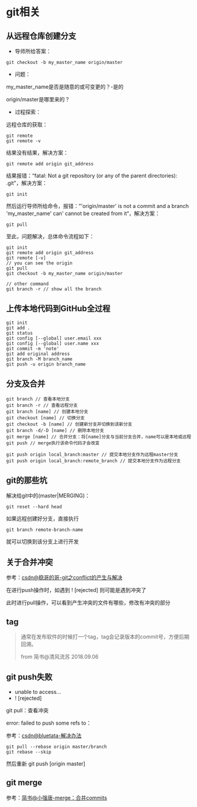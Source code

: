 # git相关

## 从远程仓库创建分支

* 导师所给答案：

```shell
git checkout -b my_master_name origin/master
```

* 问题：

my_master_name是否是随意的或可变更的？-是的

origin/master是哪里来的？

* 过程探索：

远程仓库的获取：

```shell
git remote
git remote -v
```

结果没有结果，解决方案：

```shell
git remote add origin git_address
```

结果报错：“fatal: Not a git repository (or any of the parent directories): .git"，解决方案：

```shell
git init
```

然后运行导师所给命令，报错：”'origin/master' is not a commit and a branch 'my_master_name' can' cannot be created from it“，解决方案：

```shell
git pull
```

至此，问题解决，总体命令流程如下：

```shell
git init
git remote add origin git_address
git remote [-v]
// you can see the origin
git pull
git checkout -b my_master_name origin/master

// other command
git branch -r // show all the branch
```



## 上传本地代码到GitHub全过程

```shell
git init
git add .
git status
git config [--global] user.email xxx
git config [--global] user.name xxx
git commit -m 'note'
git add original address
git branch -M branch_name
git push -u origin branch_name
```

## 分支及合并

```shell
git branch // 查看本地分支
git branch -r // 查看远程分支
git branch [name] // 创建本地分支
git checkout [name] // 切换分支
git checkout -b [name] // 创建新分支并切换到该新分支
git branch -d/-D [name] // 删除本地分支
git merge [name] // 合并分支：将[name]分支与当前分支合并，name可以是本地或远程
git push // merge执行该命令代码才会改变

git push origin local_branch:master // 提交本地分支作为远程master分支
git push origin local_branch:remote_branch // 提交本地分支作为远程分支
```

## git的那些坑

解决给git中的(master|MERGING)：

```shell
git reset --hard head
```

如果远程创建好分支，直接执行

```shell
git branch remote-branch-name
```

就可以切换到该分支上进行开发

## 关于合并冲突

参考：[csdn@稳哥的哥-git之conflict的产生与解决](https://blog.csdn.net/shufangreal/article/details/108034820)

在进行push操作时，如遇到 ! [rejected] 则可能是遇到冲突了

此时进行pull操作，可以看到产生冲突的文件有哪些，修改有冲突的部分

## tag

> 通常在发布软件的时候打一个tag，tag会记录版本的commit号，方便后期回溯。
>
> from 简书@清风流苏 2018.09.06

## git push失败

* unable to access...
* ! [rejected]

git pull：查看冲突

error: failed to push some refs to：

参考：[csdn@bluetata-解决办法](https://blog.csdn.net/dietime1943/article/details/85682688)

```shell
git pull --rebase origin master/branch
git rebase --skip
```

然后重新 git push [origin master]

## git merge

参考：[简书@小强唐-merge：合并commits](https://www.jianshu.com/p/1a7e38cdbf76)

